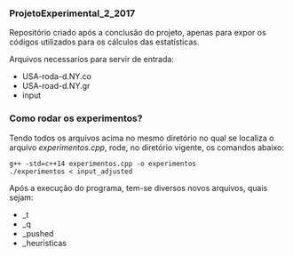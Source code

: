 ### ProjetoExperimental_2_2017
Repositório criado após a conclusão do projeto,  apenas para expor os códigos utilizados para
os cálculos das estatísticas.

Arquivos necessarios para servir de entrada:
+ USA-roda-d.NY.co
+ USA-road-d.NY.gr
+ input

### Como rodar os experimentos?
Tendo todos os arquivos acima no mesmo diretório
no qual se localiza o arquivo *experimentos.cpp*, 
rode, no diretório vigente, os comandos abaixo:

```
g++ -std=c++14 experimentos.cpp -o experimentos
./experimentos < input_adjusted
```

Após a execução do programa, tem-se diversos novos
arquivos, quais sejam:
+ <?>_t
+ <?>_q
+ <?>_pushed
+ <?>_heuristicas
    
